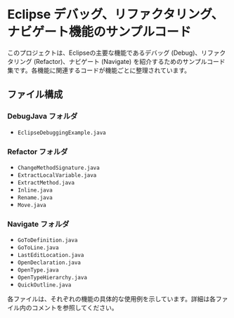 # Eclipse デバッグ、リファクタリング、ナビゲート機能のサンプルコード

このプロジェクトは、Eclipseの主要な機能であるデバッグ (Debug)、リファクタリング (Refactor)、ナビゲート (Navigate) を紹介するためのサンプルコード集です。各機能に関連するコードが機能ごとに整理されています。

## ファイル構成

### DebugJava フォルダ
- `EclipseDebuggingExample.java`

### Refactor フォルダ
- `ChangeMethodSignature.java`
- `ExtractLocalVariable.java`
- `ExtractMethod.java`
- `Inline.java`
- `Rename.java`
- `Move.java`

### Navigate フォルダ
- `GoToDefinition.java`
- `GoToLine.java`
- `LastEditLocation.java`
- `OpenDeclaration.java`
- `OpenType.java`
- `OpenTypeHierarchy.java`
- `QuickOutline.java`

各ファイルは、それぞれの機能の具体的な使用例を示しています。詳細は各ファイル内のコメントを参照してください。
